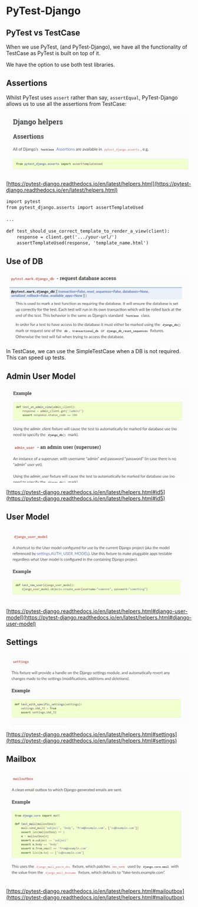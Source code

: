 # PyTest-Django

## PyTest vs TestCase

When we use PyTest, (and PyTest-Django), we have all the functionality of TestCase as PyTest is built on top of it.

We have the option to use both test libraries.

## Assertions

Whilst PyTest uses `assert` rather than say, `assertEqual`, PyTest-Django allows us to use all the assertions from TestCase:

![Assertions](./images/assertions-pytest-django.png)

[https://pytest-django.readthedocs.io/en/latest/helpers.html](https://pytest-django.readthedocs.io/en/latest/helpers.html)

```
import pytest
from pytest_django.asserts import assertTemplateUsed

...

def test_should_use_correct_template_to_render_a_view(client):
    response = client.get('.../your-url/')
    assertTemplateUsed(response, 'template_name.html')
```

## Use of DB

![django_db](./images/django_db.png)

In TestCase, we can use the SimpleTestCase when a DB is not required. This can speed up tests.


## Admin User Model

![Admin User](./images/admin_client_fixture.png)

[https://pytest-django.readthedocs.io/en/latest/helpers.html#id5](https://pytest-django.readthedocs.io/en/latest/helpers.html#id5)

## User Model

![User Model](./images/django_user_model.png)

[https://pytest-django.readthedocs.io/en/latest/helpers.html#django-user-model](https://pytest-django.readthedocs.io/en/latest/helpers.html#django-user-model)

## Settings

![Settings](./images/django-settings.png)

[https://pytest-django.readthedocs.io/en/latest/helpers.html#settings](https://pytest-django.readthedocs.io/en/latest/helpers.html#settings)


## Mailbox

![Mailbox](./images/django-mailbox.png)

[https://pytest-django.readthedocs.io/en/latest/helpers.html#mailoutbox](https://pytest-django.readthedocs.io/en/latest/helpers.html#mailoutbox)

<br>